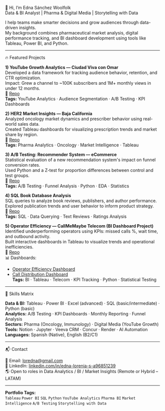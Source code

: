 👋 Hi, I’m Edna Sánchez Woolfolk  
Data & BI Analyst | Pharma & Digital Media | Storytelling with Data  

I help teams make smarter decisions and grow audiences through data-driven insights.  
My background combines pharmaceutical market analysis, digital performance tracking, and BI dashboard development using tools like Tableau, Power BI, and Python.

---

🔥 Featured Projects

**1) YouTube Growth Analytics — Ciudad Viva con Omar**  
Developed a data framework for tracking audience behavior, retention, and CTR optimization.  
Impact: Grew a channel to ~100K subscribers and 1M+ monthly views in under 12 months.  
🔗 [Repo](https://github.com/ednasanchez-analytics/youtube-analytics-growth)  
**Tags:** YouTube Analytics · Audience Segmentation · A/B Testing · KPI Dashboards  

**2) HER2 Market Insights — Baja California**  
Analyzed oncology market dynamics and prescriber behavior using real-world sales data.  
Created Tableau dashboards for visualizing prescription trends and market share by region.  
🔗 [Repo](https://github.com/ednasanchez-analytics/her2-market-insights-baja)  
**Tags:** Pharma Analytics · Oncology · Market Intelligence · Tableau  

**3) A/B Testing: Recommender System — eCommerce**  
Statistical evaluation of a new recommendation system's impact on funnel conversion rates.  
Used Python and a Z-test for proportion differences between control and test groups.  
🔗 [Repo](https://github.com/ednasanchez-analytics/ab-test-recommender-systems)  
**Tags:** A/B Testing · Funnel Analysis · Python · EDA · Statistics  

**4) SQL Book Database Analysis**  
SQL queries to analyze book reviews, publishers, and author performance.  
Explored publication trends and user behavior to inform product strategy.  
🔗 [Repo](https://github.com/yourusername/PROYECTO_SQL)  
**Tags:** SQL · Data Querying · Text Reviews · Ratings Analysis  

**5) Operator Efficiency — CallMeMaybe Telecom (BI Dashboard Project)**  
Identified underperforming operators using KPIs: missed calls %, wait time, and outbound activity.  
Built interactive dashboards in Tableau to visualize trends and operational inefficiencies.  
🔗 [Repo](https://github.com/yourusername/Analisis_de_Eficiencia_de_Operadores_CallMeMaybe_revisado)  
📊 Dashboards:  
- [Operator Efficiency Dashboard](https://public.tableau.com/views/DashboardFinalTripleTenCallMeMaybeSprint14OperadoresIneficaces/Dashboard1Eficiencia)  
- [Call Distribution Dashboard](https://public.tableau.com/views/DashboardFinalTripleTenCallMeMaybeSprint14/Dashboard2Distribucin)  
**Tags:** BI · Tableau · Telecom · KPI Tracking · Python · Statistical Testing  

---

🧠 Skills Matrix

**Data & BI:** Tableau · Power BI · Excel (advanced) · SQL (basic/intermediate) · Python (basic)  
**Analytics:** A/B Testing · KPI Dashboards · Monthly Reporting · Funnel Analysis  
**Sectors:** Pharma (Oncology, Immunology) · Digital Media (YouTube Growth)  
**Tools:** Notion · Jupyter · Veeva CRM · Concur · Render · AI Automation  
**Languages:** Spanish (Native), English (B2/C1)  

---

📬 Contact

📧 Email: loredna@gmail.com  
🔗 LinkedIn: [linkedin.com/in/edna-lorenia-s-a96851239](https://linkedin.com/in/edna-lorenia-s-a96851239)  
🌎 Open to roles in Data Analytics / BI / Market Insights (Remote or Hybrid – LATAM)

---

**Portfolio Tags:**  
`Tableau` `Power BI` `SQL` `Python` `YouTube Analytics` `Pharma BI` `Market Intelligence` `A/B Testing` `Storytelling with Data`  
